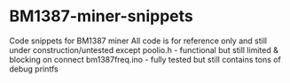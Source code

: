 # BM1387-miner-snippets
Code snippets for BM1387 miner
All code is for reference only and still under construction/untested except
poolio.h - functional but still limited & blocking on connect
bm1387freq.ino - fully tested but still contains tons of debug printfs
